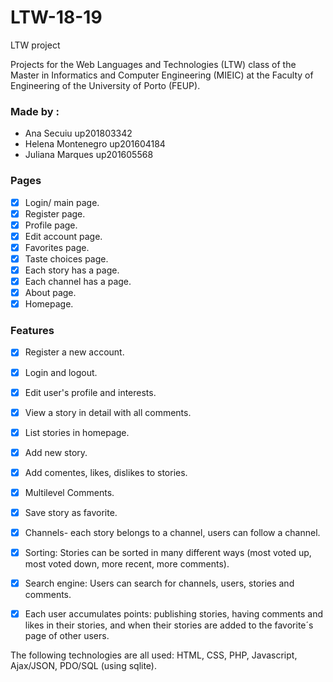 # LTW-18-19
LTW project

Projects for the Web Languages and Technologies (LTW) class of the Master in Informatics and Computer Engineering (MIEIC) at the Faculty of Engineering of the University of Porto (FEUP).

### Made by :
- Ana Secuiu up201803342
- Helena Montenegro  up201604184
- Juliana Marques up201605568

### Pages 

- [x] Login/ main page.
- [x] Register page.
- [x] Profile page.
- [x] Edit account page.
- [x] Favorites page.
- [x] Taste choices page.
- [x] Each story has a page.
- [x] Each channel has a page.
- [x] About page.
- [x] Homepage.

### Features

- [x] Register a new account.
- [x] Login and logout.
- [x] Edit user's profile and interests.
- [x] View a story in detail with all comments.
- [x] List stories in homepage.
- [x] Add new story.
- [x] Add comentes, likes, dislikes to stories.
- [x] Multilevel Comments.
- [x] Save story as favorite.
- [x] Channels- each story belongs to a channel, users can follow a channel.
- [x] Sorting: Stories can be sorted in many different ways (most voted up, most voted down, more recent, more comments).
- [x] Search engine: Users can search for channels, users, stories and comments.
- [x] Each user accumulates points: publishing stories, having comments and likes in their stories, and when their stories are added to the favorite´s page of other users.


The following technologies are all used: HTML, CSS, PHP, Javascript, Ajax/JSON, PDO/SQL (using sqlite).
